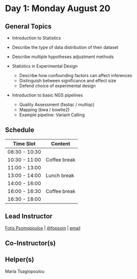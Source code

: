 # Day 1: Monday August 20

## General Topics

- Introduction to Statistics
 - Describe the type of data distribution of their dataset
 - Describe multiple hypotheses adjustment methods

- Statistics in Experimental Design
  - Describe how confounding factors can affect inferences
  - Distinguish between significance and effect size
  - Defend choice of experimental design

- Introduction to basic NGS pipelines
  - Quality Assessment (fastqc / multiqc)
  - Mapping (bwa / bowtie2)
  - Example pipeline: Variant Calling


## Schedule

  Time Slot   | Content
------------- | -------
08:30 - 10:30 |
10:30 - 11:00 | Coffee break
11:00 - 13:00 |
13:00 - 14:00 | Lunch break
14:00 - 16:00 |
16:00 - 16:30 | Coffee break
16:30 - 18:00 |


## Lead Instructor
[Fotis Psomopoulos](https://fpsom.github.io/) | [@fopsom](https://twitter.com/fopsom) | [email](mailto:fpsom@issel.ee.auth.gr)

## Co-Instructor(s)

## Helper(s)
Maria Tsagiopoulou
